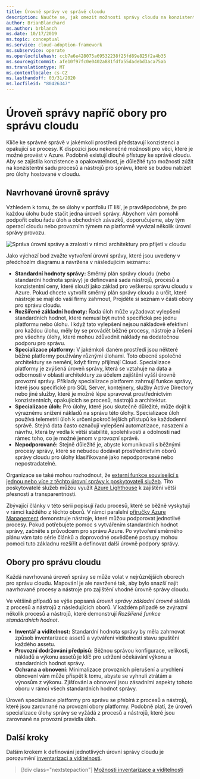 ```yaml
---
title: Úrovně správy ve správě cloudu
description: Naučte se, jak omezit možnosti správy cloudu na konzistentní sadu procesů a nástrojů, které můžete nabízet pro úlohy hostované v cloudu.
author: BrianBlanchard
ms.author: brblanch
ms.date: 10/17/2019
ms.topic: conceptual
ms.service: cloud-adoption-framework
ms.subservice: operate
ms.openlocfilehash: ccb7a6e428075a69532238f25fd89e825f2a4b35
ms.sourcegitcommit: afe10f97fc0e0402a881fdfa55dadebd3aca75ab
ms.translationtype: MT
ms.contentlocale: cs-CZ
ms.lasthandoff: 03/31/2020
ms.locfileid: "80426347"
---
```

# <a name="management-leveling-across-cloud-management-disciplines"></a>Úroveň správy napříč obory pro správu cloudu

Klíče ke správné správě v jakémkoli prostředí představují konzistenci a opakující se procesy. K dispozici jsou nekonečné možnosti pro věci, které je možné provést v Azure. Podobně existují dlouhé přístupy ke správě cloudu. Aby se zajistila konzistence a opakovatelnost, je důležité tyto možnosti zúžit na konzistentní sadu procesů a nástrojů pro správu, které se budou nabízet pro úlohy hostované v cloudu.

## <a name="suggested-management-levels"></a>Navrhované úrovně správy

Vzhledem k tomu, že se úlohy v portfoliu IT liší, je pravděpodobné, že pro každou úlohu bude stačit jedna úroveň správy. Abychom vám pomohli podpořit celou řadu úloh a obchodních závazků, doporučujeme, aby tým operací cloudu nebo provozním týmem na platformě vyvázal několik úrovní správy provozu.

![Správa úrovní správy a zralosti v rámci architektury pro přijetí v cloudu](../../_images/manage/cloud-management-maturity.png)

Jako výchozí bod zvažte vytvoření úrovní správy, které jsou uvedeny v předchozím diagramu a navržena v následujícím seznamu:

- **Standardní hodnoty správy:** Směrný plán správy cloudu (nebo standardní hodnota správy) je definovaná sada nástrojů, procesů a konzistentní ceny, které slouží jako základ pro veškerou správu cloudu v Azure. Pokud chcete vytvořit směrný plán správy cloudu a určit, které nástroje se mají do vaší firmy zahrnout, Projděte si seznam v části obory pro správu cloudu.
- **Rozšířené základní hodnoty:** Řada úloh může vyžadovat vylepšení standardních hodnot, které nemusí být nutně specifická pro jednu platformu nebo úlohu. I když tato vylepšení nejsou nákladově efektivní pro každou úlohu, měly by se provádět běžné procesy, nástroje a řešení pro všechny úlohy, které mohou zdůvodnit náklady na dodatečnou podporu pro správu.
- **Specializace platformy:** V jakémkoli daném prostředí jsou některé běžné platformy používány různými úlohami. Toto obecné společné architektury se nemění, když firmy přijímají Cloud. Specializace platformy je zvýšená úroveň správy, která se vztahuje na data a odbornosti v oblasti architektury za účelem zajištění vyšší úrovně provozní správy. Příklady specializace platforem zahrnují funkce správy, které jsou specifické pro SQL Server, kontejnery, služby Active Directory nebo jiné služby, které je možné lépe spravovat prostřednictvím konzistentních, opakujících se procesů, nástrojů a architektur.
- **Specializace úloh:** Pro úlohy, které jsou skutečně důležité, může dojít k výraznému snížení nákladů na správu této úlohy. Specializace úloh používá telemetrii úloh k určení pokročilejších přístupů ke každodenní správě. Stejná data často označují vylepšení automatizace, nasazení a návrhu, která by vedla k větší stabilitě, spolehlivosti a odolnosti nad rámec toho, co je možné jenom v provozní správě.
- **Nepodporované:** Stejně důležité je, abyste komunikovali s běžnými procesy správy, které se nebudou dodávat prostřednictvím oborů správy cloudu pro úlohy klasifikované jako nepodporované nebo nepostradatelné.

Organizace se také mohou rozhodnout, že [externí funkce související s jednou nebo více z těchto úrovní správy k poskytovateli služeb](https://www.microsoft.com/cloud-adoption-framework-offers?ot=manage). Tito poskytovatelé služeb můžou využít [Azure Lighthouse](https://azure.com/lighthouse) k zajištění větší přesnosti a transparentnosti.

Zbývající články v této sérii popisují řadu procesů, které se běžně vyskytují v rámci každého z těchto oborů.
V rámci paralelní [příručky Azure Management](../azure-management-guide/index.md) demonstruje nástroje, které můžou podporovat jednotlivé procesy. Pokud potřebujete pomoc s vytvářením standardních hodnot správy, začněte s průvodcem pro správu Azure. Po vytvoření směrného plánu vám tato série článků a doprovodné osvědčené postupy mohou pomoci tuto základnu rozšířit a definovat další úrovně podpory správy.

## <a name="cloud-management-disciplines"></a>Obory pro správu cloudu

Každá navrhovaná úroveň správy se může volat v nejrůznějších oborech pro správu cloudu. Mapování je ale navržené tak, aby bylo snazší najít navrhované procesy a nástroje pro zajištění vhodné úrovně správy cloudu.

Ve většině případů se výše popsaná *úroveň správy základní úrovně* skládá z procesů a nástrojů z následujících oborů. V každém případě se zvýrazní několik procesů a nástrojů, které demonstrují *Rozšířené funkce standardních hodnot*.

- **Inventář a viditelnost:** Standardní hodnota správy by měla zahrnovat způsob inventarizace assetů a vytváření viditelnosti stavu spuštění každého assetu.
- **Provozní dodržování předpisů:** Běžnou správou konfigurace, velikosti, nákladů a výkonu assetů je klíč pro udržení očekávání výkonu a standardních hodnot správy.
- **Ochrana a obnovení:** Minimalizace provozních přerušení a urychlení obnovení vám může přispět k tomu, abyste se vyhnuli ztrátám a výnosům z výkonu. Zjišťování a obnovení jsou zásadními aspekty tohoto oboru v rámci všech standardních hodnot správy.

Úroveň specializace platformy pro správu se přebírá z procesů a nástrojů, které jsou zarovnané na provozní obory platformy. Podobně platí, že úroveň specializace úlohy správy se vyžádá z procesů a nástrojů, které jsou zarovnané na provozní pravidla úloh.

## <a name="next-steps"></a>Další kroky

Dalším krokem k definování jednotlivých úrovní správy cloudu je porozumění [inventarizaci a viditelnosti](./inventory.md).

> [!div class="nextstepaction"]
> [Možnosti inventarizace a viditelnosti](./inventory.md)
